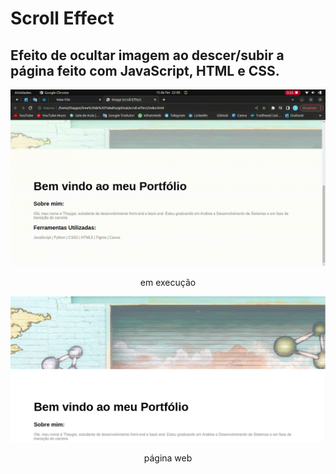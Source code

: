 # Scroll Effect
## Efeito de ocultar imagem ao descer/subir a página feito com JavaScript, HTML e CSS.

<div align="center">

![gif](https://github.com/thayg0r/scroll-effect/blob/main/scroll-effect.gif)

</div>

<div align="center">

em execução

</div>

<div align="center">

![img](https://github.com/thayg0r/scroll-effect/blob/main/scroll-effect.png)

</div>

<div align="center">

página web

</div>
